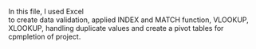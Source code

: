 In this file, I used Excel   
to create data validation,
applied INDEX and MATCH function, 
VLOOKUP, XLOOKUP,
handling duplicate values
and create a pivot tables for cpmpletion of project.
